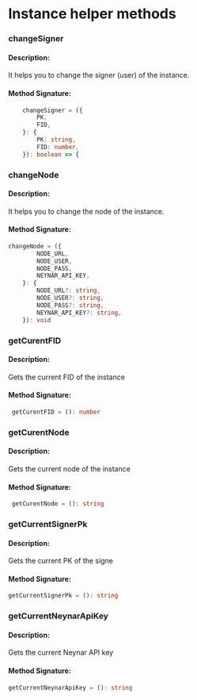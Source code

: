# Instance helper methods

### changeSigner

#### Description:

It helps you to change the signer (user) of the instance.

#### Method Signature:

```typescript
	changeSigner = ({
        PK,
        FID,
    }: {
        PK: string,
        FID: number,
    }): boolean => {
```

### changeNode

#### Description:

It helps you to change the node of the instance.

#### Method Signature:

```typescript
changeNode = ({
		NODE_URL,
		NODE_USER,
		NODE_PASS,
        NEYNAR_API_KEY,
	}: {
        NODE_URL?: string,
        NODE_USER?: string,
        NODE_PASS?: string,
        NEYNAR_API_KEY?: string,
	}): void 
```

### getCurentFID

#### Description:

Gets the current FID of the instance

#### Method Signature:

```typescript
 getCurentFID = (): number
```

### getCurentNode

#### Description:

Gets the current node of the instance

#### Method Signature:

```typescript
 getCurentNode = (): string
```

### getCurrentSignerPk

#### Description:

Gets the current PK of the signe

#### Method Signature:

```typescript
getCurrentSignerPk = (): string 
```

### getCurrentNeynarApiKey

#### Description:

Gets the current Neynar API key

#### Method Signature:

```typescript
getCurrentNeynarApiKey = (): string
```
